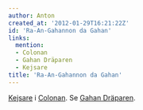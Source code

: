 ```yaml
---
author: Anton
created_at: '2012-01-29T16:21:22Z'
id: 'Ra-An-Gahannon da Gahan'
links:
  mention:
  - Colonan
  - Gahan Dräparen
  - Kejsare
title: 'Ra-An-Gahannon da Gahan'
---
```


[Kejsare] i [Colonan]. Se [Gahan Dräparen].

  [Kejsare]: Kejsare
  [Colonan]: Colonan
  [Gahan Dräparen]: Gahan_Dräparen
